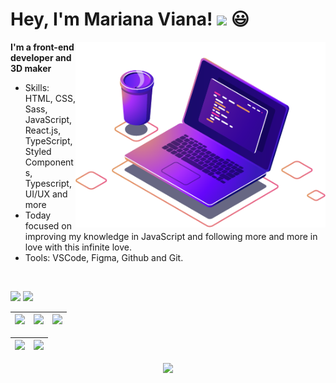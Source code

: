 # Hey, I'm Mariana Viana! <img src="https://media.giphy.com/media/hvRJCLFzcasrR4ia7z/giphy.gif" width="30" > 😃
<img src="/computer.png" min-width="400px" max-width="400px" width="400px" align="right" alt="Computador">

**I'm a front-end developer and 3D maker**

- Skills: HTML, CSS, Sass, JavaScript, React.js, TypeScript, Styled Components, Typescript, UI/UX and more
- Today focused on improving my knowledge in JavaScript and following more and more in love with this infinite love.
- Tools: VSCode, Figma, Github and Git.
</br>
<p align="left">
<a href="mailto:contato@mariviana.com.br" alt="mail">
  <img src="https://img.shields.io/badge/-contato@mariviana.com.br-151515?style=flat-square&labelColor=000&logo=Minutemailer&logoColor=3caceb&link=contato@mariviana.com.br" /></a>
  <a href="https://www.linkedin.com/in/marianaviana" alt="Linkedin">
  <img src="https://img.shields.io/badge/-Linkedin-151515?style=flat-square&labelColor=000&&logo=Linkedin&logoColor=3caceb&link=https://www.linkedin.com/in/marianaviana" /></a>

</p>  



<!--
<div align="center">

<br />

<p>
  <a href="https://github.com/anuraghazra/github-readme-stats">
  <img src="https://github-readme-stats.vercel.app/api?username=marianaviana&show_icons=true&count_private=true&theme=tokyonight&hide=issues&title_color=3caceb&text_color=FFFFFF&icon_color=3caceb" />
    <img align="center" src="mari.gif" height="170px" width="100%"/>
  </a>
  </br>
  <a href="https://github.com/anuraghazra/github-readme-stats">
  <img src="https://github-readme-stats.vercel.app/api/top-langs/?username=marianaviana&layout=compact&show_icons=true&count_private=true&theme=tokyonight&hide=issues&title_color=3caceb&text_color=FFFFFF&icon_color=3caceb)" />
    <img align="center" src="mari.gif" height="170px width="100%"/>
  </a>
  
</p>

</div>
<!--> 


| ![](http://github-profile-summary-cards.vercel.app/api/cards/stats?username=marianaviana&theme=dracula) | ![](http://github-profile-summary-cards.vercel.app/api/cards/repos-per-language?username=marianaviana&hide=Html&theme=dracula) | ![](http://github-profile-summary-cards.vercel.app/api/cards/most-commit-language?username=marianaviana&theme=dracula) |
| :-: | :-: | :-: |

| ![](http://github-profile-summary-cards.vercel.app/api/cards/profile-details?username=marianaviana&theme=dracula) | ![](https://github-readme-streak-stats.herokuapp.com/?user=marianaviana&hide_border=true&date_format=M%20j%5B%2C%20Y%5D&background=282a36&stroke=6272a4&ring=de6caf&fire=e34c26&currStreakNum=fff&sideNums=de6caf&currStreakLabel=e8a865&sideLabels=e8a865&dates=e8a865) |
| :-: | :-: |

<div align="center">
  <img src="https://github-profile-trophy.vercel.app/?username=ryo-ma&theme=dracula&row=1&column=6" />
</div>
